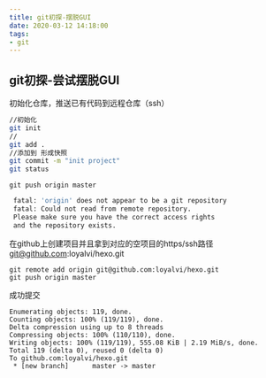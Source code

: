 ```yaml
---
title: git初探-摆脱GUI
date: 2020-03-12 14:18:00
tags: 
- git
---
```


## git初探-尝试摆脱GUI

初始化仓库，推送已有代码到远程仓库（ssh）
```bash
//初始化
git init
//
git add .
//添加到 形成快照
git commit -m "init project"
git status
```

`git push origin master `

```bash
 fatal: 'origin' does not appear to be a git repository
 fatal: Could not read from remote repository.
 Please make sure you have the correct access rights
 and the repository exists.
```
在github上创建项目并且拿到对应的空项目的https/ssh路径
git@github.com:loyalvi/hexo.git

```
git remote add origin git@github.com:loyalvi/hexo.git
git push origin master
```
成功提交
```
Enumerating objects: 119, done.
Counting objects: 100% (119/119), done.
Delta compression using up to 8 threads
Compressing objects: 100% (110/110), done.
Writing objects: 100% (119/119), 555.08 KiB | 2.19 MiB/s, done.
Total 119 (delta 0), reused 0 (delta 0)
To github.com:loyalvi/hexo.git
 * [new branch]      master -> master
```